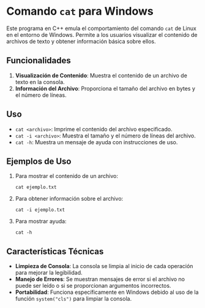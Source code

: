 # Comando `cat` para Windows

Este programa en C++ emula el comportamiento del comando `cat` de Linux en el entorno de Windows. Permite a los usuarios visualizar el contenido de archivos de texto y obtener información básica sobre ellos.

## Funcionalidades

1. **Visualización de Contenido**: Muestra el contenido de un archivo de texto en la consola.
2. **Información del Archivo**: Proporciona el tamaño del archivo en bytes y el número de líneas.

## Uso

- `cat <archivo>`: Imprime el contenido del archivo especificado.
- `cat -i <archivo>`: Muestra el tamaño y el número de líneas del archivo.
- `cat -h`: Muestra un mensaje de ayuda con instrucciones de uso.

## Ejemplos de Uso

1. Para mostrar el contenido de un archivo:
   ```
   cat ejemplo.txt
   ```

2. Para obtener información sobre el archivo:
   ```
   cat -i ejemplo.txt
   ```

3. Para mostrar ayuda:
   ```
   cat -h
   ```

## Características Técnicas

- **Limpieza de Consola**: La consola se limpia al inicio de cada operación para mejorar la legibilidad.
- **Manejo de Errores**: Se muestran mensajes de error si el archivo no puede ser leído o si se proporcionan argumentos incorrectos.
- **Portabilidad**: Funciona específicamente en Windows debido al uso de la función `system("cls")` para limpiar la consola.
